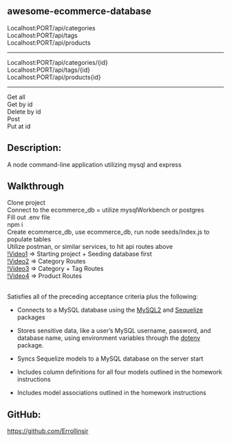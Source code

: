 ## awesome-ecommerce-database

Localhost:PORT/api/categories
</br>
Localhost:PORT/api/tags
</br>
Localhost:PORT/api/products

---

Localhost:PORT/api/categories/{id}
</br>
Localhost:PORT/api/tags/{id}
</br>
Localhost:PORT/api/products{id}

---

Get all
</br>
Get by id
</br>
Delete by id
</br>
Post
</br>
Put at id

## Description:

A node command-line application utilizing mysql and express

## Walkthrough

Clone project
</br>
Connect to the ecommerce_db = utilize mysqlWorkbench or postgres
</br>
Fill out .env file
</br>
npm i
</br>
Create ecommerce_db, use ecommerce_db, run node seeds/index.js to populate tables
</br>
Utilize postman, or similar services, to hit api routes above
</br>
[!Video1](https://vimeo.com/578308253) => Starting project + Seeding database first
</br>
[!Video2](https://vimeo.com/578308538) => Category Routes
</br>
[!Video3](https://vimeo.com/578308827) => Category + Tag Routes
</br>
[!Video4](https://vimeo.com/578308984) => Product Routes

</br>
Satisfies all of the preceding acceptance criteria plus the following:

- Connects to a MySQL database using the [MySQL2](https://www.npmjs.com/package/mysql) and [Sequelize](https://www.npmjs.com/package/sequelize) packages

- Stores sensitive data, like a user’s MySQL username, password, and database name, using environment variables through the [dotenv](https://www.npmjs.com/package/dotenv) package.

- Syncs Sequelize models to a MySQL database on the server start

- Includes column definitions for all four models outlined in the homework instructions

- Includes model associations outlined in the homework instructions

## GitHub:

https://github.com/Errollinsjr
